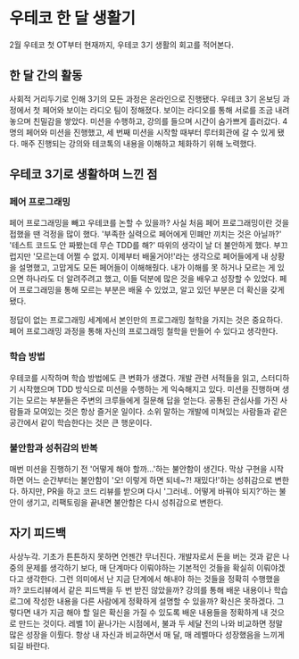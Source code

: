 # 우테코 한 달 생활기
2월 우테코 첫 OT부터 현재까지, 우테코 3기 생활의 회고를 적어본다.

## 한 달 간의 활동
사회적 거리두기로 인해 3기의 모든 과정은 온라인으로 진행됐다. 우테코 3기 온보딩 과정에서 첫 페어와 보이는 라디오 팀이 정해졌다.
보이는 라디오를 통해 서로를 조금 내려 놓으며 친밀감을 쌓았다. 미션을 수행하고, 강의를 들으며 시간이 숨가쁘게 흘러갔다.
4명의 페어와 미션을 진행했고, 세 번째 미션을 시작할 때부터 루터회관에 갈 수 있게 됐다.
매주 진행되는 강의와 테코톡의 내용을 이해하고 체화하기 위해 노력했다.

## 우테코 3기로 생활하며 느낀 점
### 페어 프로그래밍
페어 프로그래밍을 빼고 우테코를 논할 수 있을까? 사실 처음 페어 프로그래밍이란 것을 접했을 땐 걱정을 많이 했다.
'부족한 실력으로 페어에게 민폐만 끼치는 것은 아닐까?' '테스트 코드도 안 짜봤는데 무슨 TDD를 해?' 따위의 생각이 날 더 불안하게 했다.
부끄럽지만 '모르는데 어쩔 수 없지. 이제부터 배울거야!'라는 생각으로 페어들에게 내 상황을 설명했고, 고맙게도 모든 페어들이 이해해줬다.
내가 이해를 못 하거나 모르는 게 있으면 하나라도 더 알려주려고 했고, 이들 덕분에 많은 것을 배우고 성장할 수 있었다.
페어 프로그래밍을 통해 모르는 부분은 배울 수 있었고, 알고 있던 부분은 더 확신을 갖게 됐다. 


정답이 없는 프로그래밍 세계에서 본인만의 프로그래밍 철학을 가지는 것은 중요하다.
페어 프로그래밍 과정을 통해 자신의 프로그래밍 철학을 만들어 수 있다고 생각한다.

### 학습 방법
우테코를 시작하며 학습 방법에도 큰 변화가 생겼다.
개발 관련 서적들을 읽고, 스터디하기 시작했으며 TDD 방식으로 미션을 수행하는 게 익숙해지고 있다.
미션을 진행하며 생기는 모르는 부분들은 주변의 크루들에게 질문해 답을 얻는다.
공통된 관심사를 가진 사람들과 모여있는 것은 항상 즐거운 일이다.
소위 말하는 개발에 미쳐있는 사람들과 같은 공간에서 같이 학습한다는 것은 큰 행운이다.


### 불안함과 성취감의 반복
매번 미션을 진행하기 전 '어떻게 해야 할까...'하는 불안함이 생긴다. 
막상 구현을 시작하면 어느 순간부터는 불안함이 '오! 이렇게 하면 되네~?! 재밌다!'하는 성취감으로 변한다.
하지만, PR을 하고 코드 리뷰를 받으며 다시 '그러네.. 어떻게 바꿔야 되지?'하는 불안이 생기고, 리팩토링을 끝내면 불안함은 다시 성취감으로 변한다.

## 자기 피드백
사상누각. 기초가 튼튼하지 못하면 언젠간 무너진다.
개발자로서 돈을 버는 것과 같은 나중의 문제를 생각하기 보다, 매 단계마다 이뤄야하는 기본적인 것들을 확실히 이뤄야겠다고 생각한다.
그런 의미에서 난 지금 단계에서 해내야 하는 것들을 정확히 수행했을까?
코드리뷰에서 같은 피드백을 두 번 받진 않았을까? 강의를 통해 배운 내용이나 학습로그에 작성한 내용을 다른 사람에게 정확하게 설명할 수 있을까?
확신은 못하겠다. 그렇다면 내가 지금 해야 할 일은 확신을 가질 수 있도록 배운 내용들을 정확하게 내 것으로 만드는 것이다.
레벨 1이 끝나가는 시점에서, 불과 두 세달 전의 나와 비교하면 정말 많은 성장을 이뤘다.
항상 내 자신과 비교하면서 매 달, 매 레벨마다 성장했음을 느끼게 되길 바란다.
